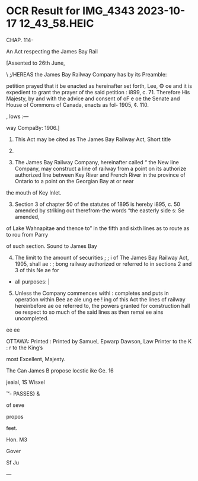 # OCR Result for IMG_4343 2023-10-17 12_43_58.HEIC

CHAP. 114-

An Act respecting the James Bay Rail

[Assented to 26th June,

\ ;/HEREAS the James Bay Railway Company has by its Preamble:

petition prayed that it be enacted as hereinafter set forth, Lee, © oe
and it is expedient to grant the prayer of the said petition : i899, c. 71.
Therefore His Majesty, by and with the advice and consent of oF e oe
the Senate and House of Commons of Canada, enacts as fol- 1905, ¢. 110.

,
lows :—

way CompaBy:
1906.]

1. This Act may be cited as The James Bay Railway Act, Short title

1906.

2. The James Bay Railway Company, hereinafter called “ the New line
Company, may construct a line of railway from a point on its authorize
authorized line between Key River and French River in the
province of Ontario to a point on the Georgian Bay at or near

the mouth of Key Inlet.

3. Section 3 of chapter 50 of the statutes of 1895 is hereby i895, c. 50
amended by striking out therefrom-the words “the easterly side s: Se
amended,

of Lake Wahnapitae and thence to” in the fifth and sixth lines as to route
as to rou
from Parry

of such section.
Sound to
James Bay

4. The limit to the amount of securities ; ; i
of The James Bay Railway Act, 1905, shall ae : ; bong
railway authorized or referred to in sections 2 and 3 of this Ne ae for
* all purposes: |
5. Unless the Company commences withi :
completes and puts in operation within Bee ae ale ung ee !
ing of this Act the lines of railway hereinbefore ae oe
referred to, the powers granted for construction hall oe
respect to so much of the said lines as then remai ee
ains uncompleted.

ee ee

OTTAWA: Printed
: Printed by SamueL Epwarp Dawson, Law Printer to the K
: r to the King’s

most Excellent, Majesty.

The Can
James B
propose
locstic
ike Ge. 16

jeaial, 1S Wisxel

™-
PASSES} &

of seve

propos

feet.

Hon. M3

Gover

Sf Ju

—
